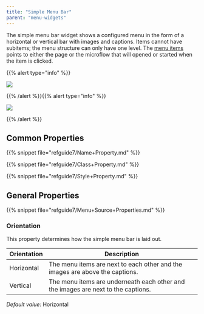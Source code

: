 ```yaml
---
title: "Simple Menu Bar"
parent: "menu-widgets"
---
```



The simple menu bar widget shows a configured menu in the form of a horizontal or vertical bar with images and captions. Items cannot have subitems; the menu structure can only have one level. The [menu items](menu-item) points to either the page or the microflow that will opened or started when the item is clicked.

{{% alert type="info" %}}

![](attachments/pages/simple-menu-bar-horizontal.png)

{{% /alert %}}{{% alert type="info" %}}

![](attachments/pages/simple-menu-bar-vertical.png)

{{% /alert %}}

## Common Properties

{{% snippet file="refguide7/Name+Property.md" %}}

{{% snippet file="refguide7/Class+Property.md" %}}

{{% snippet file="refguide7/Style+Property.md" %}}

## General Properties

{{% snippet file="refguide7/Menu+Source+Properties.md" %}}

### Orientation

This property determines how the simple menu bar is laid out.

| Orientation | Description                                                                       |
| ----------- | --------------------------------------------------------------------------------- |
| Horizontal  | The menu items are next to each other and the images are above the captions.      |
| Vertical    | The menu items are underneath each other and the images are next to the captions. |

_Default value:_ Horizontal
